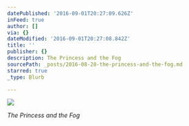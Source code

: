 ```yaml
---
datePublished: '2016-09-01T20:27:09.626Z'
inFeed: true
author: []
via: {}
dateModified: '2016-09-01T20:27:08.842Z'
title: ''
publisher: {}
description: The Princess and the Fog
sourcePath: _posts/2016-08-28-the-princess-and-the-fog.md
starred: true
_type: Blurb

---
```

![](https://the-grid-user-content.s3-us-west-2.amazonaws.com/288237d7-aeaa-4bfb-b067-24388237bf9e.jpg)

_The Princess and the Fog_